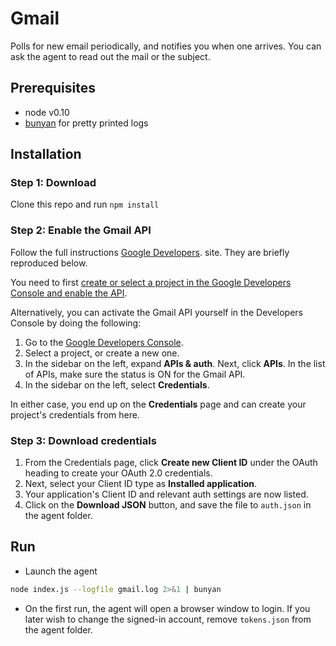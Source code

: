 # Gmail 

Polls for new email periodically, and notifies you when one arrives. You can ask the agent to read out the mail or the subject.

## Prerequisites
- node v0.10
- [bunyan](https://github.com/trentm/node-bunyan) for pretty printed logs

## Installation

### Step 1: Download
Clone this repo and run `npm install`

### Step 2: Enable the Gmail API 
Follow the full instructions [Google Developers](https://developers.google.com/gmail/api/quickstart/quickstart-python#step_1_enable_the_gmail_api).
site. They are briefly reproduced below.

You need to first [create or select a project in the Google Developers Console and enable the API](https://console.developers.google.com//start/api?id=gmail&credential=client_key).

Alternatively, you can activate the Gmail API yourself in the Developers Console by doing the following:

1. Go to the [Google Developers Console](https://console.developers.google.com/).
2. Select a project, or create a new one.
3. In the sidebar on the left, expand **APIs & auth**. Next, click **APIs**. In the list of APIs, make sure the status is ON for the Gmail API.
4. In the sidebar on the left, select **Credentials**.

In either case, you end up on the **Credentials** page and can create your project's credentials from here.

### Step 3: Download credentials 
1. From the Credentials page, click **Create new Client ID** under the OAuth heading to create your OAuth 2.0 credentials.
2. Next, select your Client ID type as **Installed application**.
3. Your application's Client ID and relevant auth settings are now listed.
4. Click on the **Download JSON** button, and save the file to `auth.json` in the agent folder.

## Run
- Launch the agent
```sh
node index.js --logfile gmail.log 2>&1 | bunyan
```
- On the first run, the agent will open a browser window to login. If you later wish to change the signed-in account, remove `tokens.json` from the agent folder.
